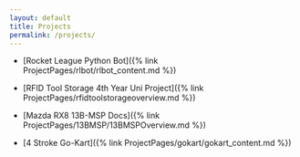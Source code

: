 ```yaml
---
layout: default
title: Projects
permalink: /projects/
---
```


* [Rocket League Python Bot]({% link ProjectPages/rlbot/rlbot_content.md %})

* [RFID Tool Storage 4th Year Uni Project]({% link ProjectPages/rfidtoolstorageoverview.md %})

* [Mazda RX8 13B-MSP Docs]({% link ProjectPages/13BMSP/13BMSPOverview.md %})

* [4 Stroke Go-Kart]({% link ProjectPages/gokart/gokart_content.md %})




